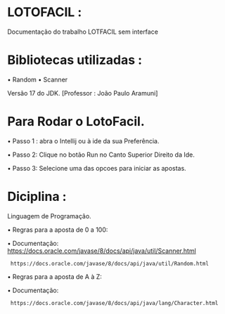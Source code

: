 # LOTOFACIL :
 Documentação do trabalho LOTFACIL sem interface

# Bibliotecas utilizadas :
• Random
• Scanner

Versão 17 do JDK.
 [Professor : João Paulo Aramuni]

# Para Rodar  o LotoFacil.

• Passo 1 :
  abra  o Intellij ou à ide da sua Preferência.
  
• Passo 2:
Clique no botão Run no Canto Superior Direito da Ide.

• Passo 3:
Selecione uma das opcoes para iniciar as apostas.

# Diciplina :
Linguagem de Programação.

• Regras para a aposta de 0 a 100:

  • Documentação:
    https://docs.oracle.com/javase/8/docs/api/java/util/Scanner.html

     https://docs.oracle.com/javase/8/docs/api/java/util/Random.html     

 • Regras para a aposta de A à Z:   

   • Documentação:

     https://docs.oracle.com/javase/8/docs/api/java/lang/Character.html
  
